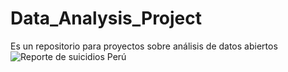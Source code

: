 # Data_Analysis_Project
Es un repositorio para proyectos sobre análisis de datos abiertos
![Reporte de suicidios Perú](reporte_suiciios.png)
